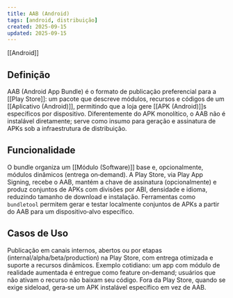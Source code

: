 ```yaml
---
title: AAB (Android)
tags: [android, distribuição]
created: 2025-09-15
updated: 2025-09-15
---
```

[[Android]]
## Definição

AAB (Android App Bundle) é o formato de publicação preferencial para a [[Play Store]]: um pacote que descreve módulos, recursos e códigos de um [[Aplicativo (Android)]], permitindo que a loja gere [[APK (Android)]]s específicos por dispositivo. Diferentemente do APK monolítico, o AAB não é instalável diretamente; serve como insumo para geração e assinatura de APKs sob a infraestrutura de distribuição.

## Funcionalidade

O bundle organiza um [[Módulo (Software)]] base e, opcionalmente, módulos dinâmicos (entrega on‑demand). A Play Store, via Play App Signing, recebe o AAB, mantém a chave de assinatura (opcionalmente) e produz conjuntos de APKs com divisões por ABI, densidade e idioma, reduzindo tamanho de download e instalação. Ferramentas como `bundletool` permitem gerar e testar localmente conjuntos de APKs a partir do AAB para um dispositivo‑alvo específico.

## Casos de Uso

Publicação em canais internos, abertos ou por etapas (internal/alpha/beta/production) na Play Store, com entrega otimizada e suporte a recursos dinâmicos. Exemplo cotidiano: um app com módulo de realidade aumentada é entregue como feature on‑demand; usuários que não ativam o recurso não baixam seu código. Fora da Play Store, quando se exige sideload, gera‑se um APK instalável específico em vez de AAB.

